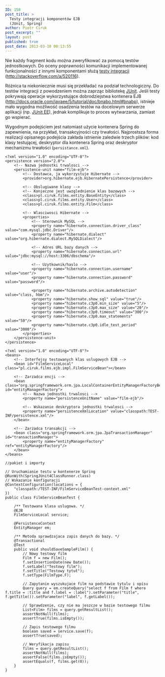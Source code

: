 ```yaml
---
ID: 158
post_title: >
  Testy integracji komponentów EJB
  (JUnit, Spring)
author: Piotr Ciruk
post_excerpt: ""
layout: post
published: true
post_date: 2013-03-10 00:13:55
---
```

Nie każdy fragment kodu można zweryfikować za pomocą testów jednostkowych. Do oceny poprawności komunikacji implementowanej funkcjonalności z innymi komponentami służą <a href="http://en.wikipedia.org/wiki/Integration_testing" target="_blank">testy integracji</a> (<a href="http://stackoverflow.com/a/520116" target="_blank">http://stackoverflow.com/a/520116</a>). 

Różnica ta niekoniecznie musi się przekładać na podział technologiczny. Do testów integracji z powodzeniem można zaprząc bibliotekę <a href="http://junit.org/" target="_blank">JUnit</a>. Jeśli testy pokrywają operacje wykorzystujące dobrodziejstwa kontenera EJB (<a href="http://docs.oracle.com/javaee/5/tutorial/doc/bnabo.html#bnabp">http://docs.oracle.com/javaee/5/tutorial/doc/bnabo.html#bnabp</a>), istnieje mało wygodna możliwość osadzenia testów na docelowym serwerze aplikacji (np. <a href="http://www.junitee.org/" target="_blank">JUnit EE</a>), jednak komplikuje to proces wytwarzania, zamiast go wspierać.

Wygodnym podejściem jest natomiast użycie kontenera Spring do zapewnienia, na przykład, transakcyjności czy trwałości. Najprostsza forma realizacji opisanego podejścia zakłada istnienie zaledwie trzech plików: kod klasy testującej, deskryptor dla kontenera Spring oraz deskryptor mechanizmu trwałości (`persistance.xml`).

```
<?xml version="1.0" encoding="UTF-8"?>
<persistence version="2.0">
	<!-- Nazwa jednostki trwalosci -->
	<persistence-unit name="film-ejb">
		<!-- Dostawca, ja wykorzystuje Hibernate -->
		<provider>org.hibernate.ejb.HibernatePersistence</provider>
		
		<!-- Obslugiwane klasy -->
		<!-- Konieczne jest uwzglednienie klas bazowych -->
		<class>pl.ciruk.films.entity.BaseEntity</class>
		<class>pl.ciruk.films.entity.User</class>
		<class>pl.ciruk.films.entity.Film</class>

		<!-- Wlasciwosci Hibernate -->
		<properties>
			<!-- Sterownik MySQL -->
			<property name="hibernate.connection.driver_class" value="com.mysql.jdbc.Driver"/>
			<property name="hibernate.dialect" value="org.hibernate.dialect.MySQLDialect"/>
			
			<!-- Adres URL bazy danych -->
			<property name="hibernate.connection.url" value="jdbc:mysql://host:3306/dbschema"/>
			
			<!-- Uzytkownik/haslo -->
			<property name="hibernate.connection.username" value="user"/>
			<property name="hibernate.connection.password" value="password"/>
			
			<property name="hibernate.archive.autodetection" value="class, hbm"/>
			<property name="hibernate.show_sql" value="true"/>
			<property name="hibernate.c3p0.min_size" value="5"/>
			<property name="hibernate.c3p0.max_size" value="20"/>
			<property name="hibernate.c3p0.timeout" value="300"/>
			<property name="hibernate.c3p0.max_statements" value="50"/>
			<property name="hibernate.c3p0.idle_test_period" value="3000"/>
		</properties>
	</persistence-unit>
</persistence>
```

```
<?xml version="1.0" encoding="UTF-8"?>
<beans>
	<!-- Interfejsy testowanych klas uslugowych EJB -->
    <bean id="FilmServiceLocal" class="pl.ciruk.films.ejb.impl.FilmServiceBean"></bean>
    
	<!-- Zarzadca encji -->
    <bean class="org.springframework.orm.jpa.LocalContainerEntityManagerFactoryBean" id="entityManagerFactory">
		<!-- Nazwa jednostki trwalosci -->
        <property name="persistenceUnitName" value="film-ejb"/>
		
		<!-- Wskazanie deskryptora jednostki trwalosci -->
        <property name="persistenceXmlLocation" value="classpath:TEST-INF/persistence.xml"/>
    </bean>
    
	<!-- Zarzadca transakcji -->
    <bean class="org.springframework.orm.jpa.JpaTransactionManager" id="transactionManager">
        <property name="entityManagerFactory" ref="entityManagerFactory"/>
    </bean>
</beans>
```

```
//pakiet i importy

// Uruchamianie testu w kontenerze Spring
@RunWith(SpringJUnit4ClassRunner.class)
// Wskazanie konfiguracji 
@ContextConfiguration(locations = {
	"classpath:/TEST-INF/FilmServiceBeanTest-context.xml"
}) 
public class FilmServiceBeanTest {

	/** Testowana klasa uslugowa. */
	@EJB
	FilmServiceLocal service;
	
	@PersistenceContext
	EntityManager em;
	
	/** Metoda sprawdzajaca zapis danych do bazy. */
	@Transactional
	@Test
	public void shouldSaveSampleFilm() {
		// Nowy testowy film
		Film f = new Film();
		f.setInsertionDate(new Date());
		f.setLabel("Testowy film");
		f.setTitle("Testowy tytuł");
		f.setType(FilmType.F);
		
		// Zapytanie wyszukujace film na podstawie tytulu i opisu
		Query query = em.createQuery("select f from Film f where f.title = :title and f.label = :label").setParameter("title", f.getTitle()).setParameter("label", f.getLabel());
		
		// Sprawdzenie, czy nie ma jeszcze w bazie testowego filmu
		List<Film> films = query.getResultList();
		assertNotNull(films);
		assertTrue(films.isEmpty());
		
		// Zapis testowego filmu
		boolean saved = service.save(f);
		assertTrue(saved);
		
		// Weryfikacja zapisu
		films = query.getResultList();
		assertNotNull(films);
		assertFalse(films.isEmpty());
		assertEquals(f, films.get(0));
	}
}
```